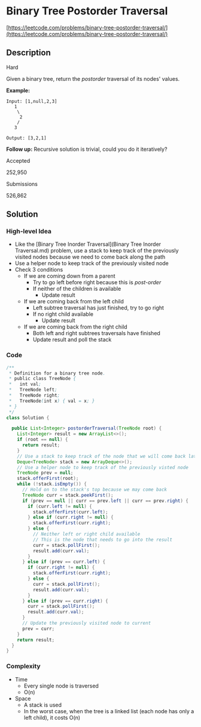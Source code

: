 # Binary Tree Postorder Traversal

[https://leetcode.com/problems/binary-tree-postorder-traversal/](https://leetcode.com/problems/binary-tree-postorder-traversal/)

## Description

Hard

Given a binary tree, return the _postorder_ traversal of its nodes' values.

**Example:**

```
Input: [1,null,2,3]
   1
    \
     2
    /
   3

Output: [3,2,1]
```

**Follow up:** Recursive solution is trivial, could you do it iteratively?

Accepted

252,950

Submissions

526,862

## Solution

### High-level Idea

- Like the [Binary Tree Inorder Traversal](Binary Tree Inorder Traversal.md) problem, use a stack to keep track of the previously visited nodes because we need to come back along the path
- Use a helper node to keep track of the previously visited node
- Check 3 conditions
  - If we are coming down from a parent
    - Try to go left before right because this is _post-order_
    - If neither of the children is available
      - Update result
  - If we are coming back from the left child
    - Left subtree traversal has just finished, try to go right
    - If no right child available
      - Update result
  - If we are coming back from the right child
    - Both left and right subtrees traversals have finished
    - Update result and poll the stack

### Code

```java
/**
 * Definition for a binary tree node.
 * public class TreeNode {
 *   int val;
 *   TreeNode left;
 *   TreeNode right;
 *   TreeNode(int x) { val = x; }
 * }
 */
class Solution {

  public List<Integer> postorderTraversal(TreeNode root) {
    List<Integer> result = new ArrayList<>();
    if (root == null) {
      return result;
    }
    // Use a stack to keep track of the node that we will come back later
    Deque<TreeNode> stack = new ArrayDeque<>();
    // Use a helper node to keep track of the previously visted node
    TreeNode prev = null;
    stack.offerFirst(root);
    while (!stack.isEmpty()) {
      // Hold on to the stack's top because we may come back
      TreeNode curr = stack.peekFirst();
      if (prev == null || curr == prev.left || curr == prev.right) {
        if (curr.left != null) {
          stack.offerFirst(curr.left);
        } else if (curr.right != null) {
          stack.offerFirst(curr.right);
        } else {
          // Neither left or right child available
          // This is the node that needs to go into the result
          curr = stack.pollFirst();
          result.add(curr.val);
        }
      } else if (prev == curr.left) {
        if (curr.right != null) {
          stack.offerFirst(curr.right);
        } else {
          curr = stack.pollFirst();
          result.add(curr.val);
        }
      } else if (prev == curr.right) {
        curr = stack.pollFirst();
        result.add(curr.val);
      }
      // Update the previously visited node to current
      prev = curr;
    }
    return result;
  }
}
```

### Complexity

- Time
  - Every single node is traversed
  - O(n)
- Space
  - A stack is used
  - In the worst case, when the tree is a linked list (each node has only a left child), it costs O(n)
